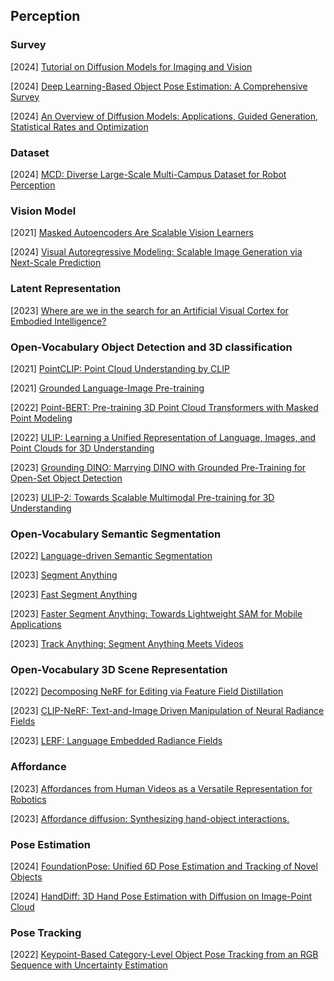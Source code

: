 ## Perception

### Survey

[2024] [Tutorial on Diffusion Models for Imaging and Vision](https://arxiv.org/abs/2403.18103)

[2024] [Deep Learning-Based Object Pose Estimation: A Comprehensive Survey](https://arxiv.org/abs/2405.07801)

[2024] [An Overview of Diffusion Models: Applications, Guided Generation, Statistical Rates and Optimization](https://arxiv.org/abs/2404.07771)



### Dataset

[2024] [MCD: Diverse Large-Scale Multi-Campus Dataset for Robot Perception](https://arxiv.org/abs/2403.11496)



### Vision Model

[2021] [Masked Autoencoders Are Scalable Vision Learners](https://arxiv.org/abs/2111.06377)

[2024] [Visual Autoregressive Modeling: Scalable Image Generation via Next-Scale Prediction](https://arxiv.org/abs/2404.02905)



### Latent Representation

[2023] [Where are we in the search for an Artificial Visual Cortex for Embodied Intelligence?](https://arxiv.org/abs/2303.18240)



### Open-Vocabulary Object Detection and 3D classification

[2021] [PointCLIP: Point Cloud Understanding by CLIP](https://arxiv.org/abs/2112.02413)

[2021] [Grounded Language-Image Pre-training](https://arxiv.org/abs/2112.03857)

[2022] [Point-BERT: Pre-training 3D Point Cloud Transformers with Masked Point Modeling](https://arxiv.org/abs/2111.14819)

[2022] [ULIP: Learning a Unified Representation of Language, Images, and Point Clouds for 3D Understanding](https://arxiv.org/abs/2212.05171)

[2023] [Grounding DINO: Marrying DINO with Grounded Pre-Training for Open-Set Object Detection](https://arxiv.org/abs/2303.05499)

[2023] [ULIP-2: Towards Scalable Multimodal Pre-training for 3D Understanding](https://arxiv.org/abs/2305.08275)



### Open-Vocabulary Semantic Segmentation

[2022] [Language-driven Semantic Segmentation](https://arxiv.org/abs/2201.03546)

[2023] [Segment Anything](https://arxiv.org/abs/2304.02643)

[2023] [Fast Segment Anything](https://arxiv.org/abs/2306.12156)

[2023] [Faster Segment Anything: Towards Lightweight SAM for Mobile Applications](https://arxiv.org/abs/2306.14289)

[2023] [Track Anything: Segment Anything Meets Videos](https://arxiv.org/abs/2304.11968)



### Open-Vocabulary 3D Scene Representation

[2022] [Decomposing NeRF for Editing via Feature Field Distillation](https://arxiv.org/abs/2205.15585)

[2023] [CLIP-NeRF: Text-and-Image Driven Manipulation of Neural Radiance Fields](https://openaccess.thecvf.com/content/CVPR2022/papers/Wang_CLIP-NeRF_Text-and-Image_Driven_Manipulation_of_Neural_Radiance_Fields_CVPR_2022_paper.pdf)

[2023] [LERF: Language Embedded Radiance Fields](https://arxiv.org/abs/2303.09553)



### Affordance

[2023] [Affordances from Human Videos as a Versatile Representation for Robotics](https://arxiv.org/abs/2304.08488)

[2023] [Affordance diffusion: Synthesizing hand-object interactions.](https://arxiv.org/abs/2303.12538)



### Pose Estimation

[2024] [FoundationPose: Unified 6D Pose Estimation and Tracking of Novel Objects](https://arxiv.org/abs/2312.08344)

[2024] [HandDiff: 3D Hand Pose Estimation with Diffusion on Image-Point Cloud](https://arxiv.org/abs/2404.03159)



### Pose Tracking

[2022] [Keypoint-Based Category-Level Object Pose Tracking from an RGB Sequence with Uncertainty Estimation](https://arxiv.org/abs/2205.11047)